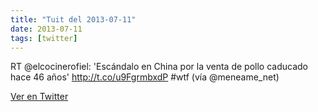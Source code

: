 ```yaml
---
title: "Tuit del 2013-07-11"
date: 2013-07-11
tags: [twitter]
---
```


RT @elcocinerofiel: 'Escándalo en China por la venta de pollo caducado hace 46 años' http://t.co/u9FgrmbxdP #wtf (vía @meneame_net)



[Ver en Twitter](https://twitter.com/i/web/status/355429976746622978)
